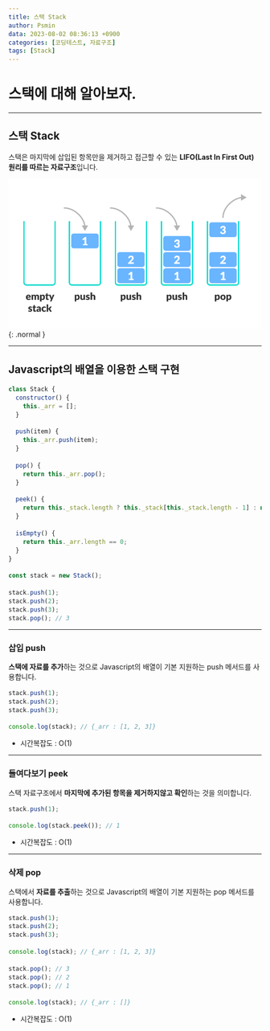 ```yaml
---
title: 스택 Stack
author: Psmin
data: 2023-08-02 08:36:13 +0900
categories: [코딩테스트, 자료구조]
tags: [Stack]
---
```


# 스택에 대해 알아보자.

---

## 스택 Stack

스택은 마지막에 삽입된 항목만을 제거하고 접근할 수 있는 **LIFO(Last In First Out) 원리를 따르는 자료구조**입니다.

![stack](/assets/img/stack.png){: .normal }

---

## Javascript의 배열을 이용한 스택 구현

```js
class Stack {
  constructor() {
    this._arr = [];
  }

  push(item) {
    this._arr.push(item);
  }

  pop() {
    return this._arr.pop();
  }

  peek() {
    return this._stack.length ? this._stack[this._stack.length - 1] : null;
  }

  isEmpty() {
    return this._arr.length == 0;
  }
}

const stack = new Stack();

stack.push(1);
stack.push(2);
stack.push(3);
stack.pop(); // 3
```

---

### 삽입 push

**스택에 자료를 추가**하는 것으로 Javascript의 배열이 기본 지원하는 push 메서드를 사용합니다.

```js
stack.push(1);
stack.push(2);
stack.push(3);

console.log(stack); // {_arr : [1, 2, 3]}
```

- 시간복잡도 : O(1)

---

### 들여다보기 peek

스택 자료구조에서 **마지막에 추가된 항목을 제거하지않고 확인**하는 것을 의미합니다.

```js
stack.push(1);

console.log(stack.peek()); // 1
```

- 시간복잡도 : O(1)

---

### 삭제 pop

스택에서 **자료를 추출**하는 것으로 Javascript의 배열이 기본 지원하는 pop 메서드를 사용합니다.

```js
stack.push(1);
stack.push(2);
stack.push(3);

console.log(stack); // {_arr : [1, 2, 3]}

stack.pop(); // 3
stack.pop(); // 2
stack.pop(); // 1

console.log(stack); // {_arr : []}
```

- 시간복잡도 : O(1)
